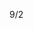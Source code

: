 9/2

<!-- 8月累積14小時加班結算 未拿 -->

<!-- 今天改了開放全部杰比輔助報表夏廠長的權限 -->

<!-- 加班時數
累積2h , 今天加班2h 
加班日期
8/28 2h
-->

<!-- Leetcode刷題  
總刷68題 今天刷了0題
-->


<!--專案
 第一個專案 5/28 合約管理(完成)
 第二個專案 物料模擬分析-後端API做不出來,改成料況表暫定(完成)
 第三個專案 6/18 excelE化(Z_生管_00料品基本資料_V1.0)(完成) 
 第四個專案 6/24 excelE化(Z_物控_01料品領料數量_V1.2)(完成) 
 第五個專案 6/28 excel E 化(Z_倉庫_03料品庫存現況查詢_V1.0)(完成)  
 第六個專案 7/10 標準工時 E 化(完成)
 第七個專案 ==>報表E化 只剩圖表部分(等API)
 第八個專案 7/12 資材料況表 (完成) 
 第九個專案 7/31 工令單總表&料品檢驗報表 (完成) 
 第十個專案 7/30 銷貨明細表 (完成) 
 第十一個專案 8/23 未結工單追蹤-總染分析&追蹤明細 (完成)
 第十二個專案 人員作業認可證管理平台系統 (大致完成)
 -->


<!-- 自學進度 
hello 演算法 
https://www.hello-algo.com/zh-hant/chapter_preface/about_the_book/ 

開始學習ai
 -->
